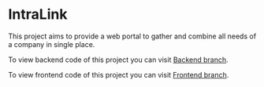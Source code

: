 # IntraLink

This project aims to provide a web portal to gather and combine all needs of a company in single place.

To view backend code of this project you can visit [Backend branch](../../tree/Backend).

To view frontend code of this project you can visit [Frontend branch](../../tree/Frontend).
